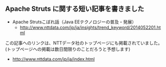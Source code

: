 ## Apache Struts に関する短い記事を書きました


* Apache Strutsこぼれ話（Java EEテクノロジーの普及・発展）
  * http://www.nttdata.com/jp/ja/insights/trend_keyword/2014052201.html


この記事へのリンクは、NTTデータ社のトップページにも掲載されていました。(トップページへの掲載は数日間限りのことだろうと予想します)

* http://www.nttdata.com/jp/ja/index.html


